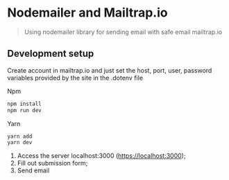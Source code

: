 # Nodemailer and Mailtrap.io
> Using nodemailer library for sending email with safe email mailtrap.io

## Development setup

Create account in mailtrap.io and just set the host, port, user, password variables provided by the site in the .dotenv file

Npm
```sh
npm install
npm run dev
```

Yarn 
```sh
yarn add
yarn dev
```

1. Access the server localhost:3000 (<https://localhost:3000>);
2. Fill out submission form;
2. Send email



